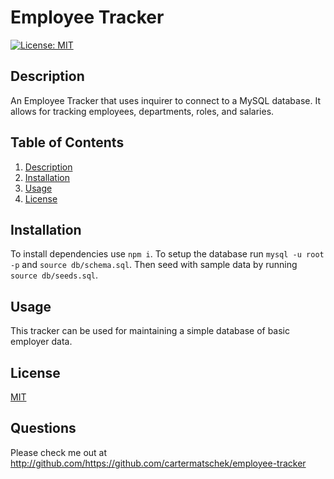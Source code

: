 # Employee Tracker
  [![License: MIT](https://img.shields.io/badge/License-MIT-yellow.svg)](https://opensource.org/licenses/MIT)
  ## Description
  An Employee Tracker that uses inquirer to connect to a MySQL database. It allows for tracking employees, departments, roles, and salaries.
  ## Table of Contents
  1. [Description](#description)
  2. [Installation](#installation)
  3. [Usage](#usage)
  4. [License](#license)
  ## Installation
  To install dependencies use ```npm i```. To setup the database run ```mysql -u root -p``` and ```source db/schema.sql```. Then seed with sample data by running ```source db/seeds.sql```.
  ## Usage
  This tracker can be used for maintaining a simple database of basic employer data.
  ## License
  [MIT](https://choosealicense.com/licenses/mit/)
  ## Questions
  Please check me out at http://github.com/https://github.com/cartermatschek/employee-tracker
  <br/>
  
